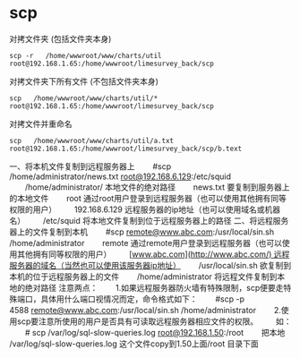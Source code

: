 # scp
对拷文件夹 (包括文件夹本身)

```Plain Text
scp -r   /home/wwwroot/www/charts/util root@192.168.1.65:/home/wwwroot/limesurvey_back/scp
```
对拷文件夹下所有文件 (不包括文件夹本身)

```Plain Text
scp   /home/wwwroot/www/charts/util/* root@192.168.1.65:/home/wwwroot/limesurvey_back/scp
```
对拷文件并重命名

```Plain Text
scp   /home/wwwroot/www/charts/util/a.txt root@192.168.1.65:/home/wwwroot/limesurvey_back/scp/b.text
```
一、将本机文件复制到远程服务器上
　　#scp /home/administrator/news.txt [root@192.168.6.129](mailto:root@192.168.6.129):/etc/squid
　　/home/administrator/ 本地文件的绝对路径
　　news.txt 要复制到服务器上的本地文件
　　root 通过root用户登录到远程服务器（也可以使用其他拥有同等权限的用户）
　　192.168.6.129 远程服务器的ip地址（也可以使用域名或机器名）
　　/etc/squid 将本地文件复制到位于远程服务器上的路径
二、将远程服务器上的文件复制到本机
　　#scp [remote@www.abc.com](mailto:remote@www.abc.com):/usr/local/sin.sh /home/administrator
　　remote 通过remote用户登录到远程服务器（也可以使用其他拥有同等权限的用户）
　　[www.abc.com](http://www.abc.com/) 远程服务器的域名（当然也可以使用该服务器ip地址）
　　/usr/local/sin.sh 欲复制到本机的位于远程服务器上的文件
　　/home/administrator 将远程文件复制到本地的绝对路径
注意两点：
　　1.如果远程服务器防火墙有特殊限制，scp便要走特殊端口，具体用什么端口视情况而定，命令格式如下：
　　#scp -p 4588 [remote@www.abc.com](mailto:remote@www.abc.com):/usr/local/sin.sh /home/administrator
　　2.使用scp要注意所使用的用户是否具有可读取远程服务器相应文件的权限。
　　如：
　　# scp /var/log/sql-slow-queries.log [root@192.168.1.50](mailto:root@192.168.1.50):/root
　　把本地 /var/log/sql-slow-queries.log 这个文件copy到1.50上面/root 目录下面